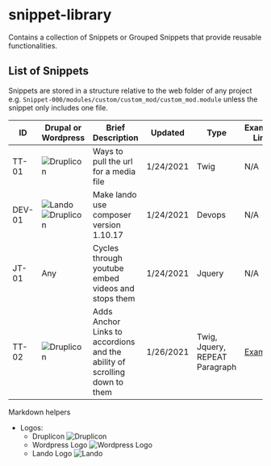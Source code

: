 # snippet-library

Contains a collection of Snippets or Grouped Snippets that provide reusable functionalities.

## List of Snippets

Snippets are stored in a structure relative to the web folder of any project e.g. ```Snippet-000/modules/custom/custom_mod/custom_mod.module``` unless the snippet only includes one file.

ID | Drupal or Wordpress | Brief Description | Updated | Type | Example Link | Snippet link |
-- | ------------------- | ----------------- | ------- | ---- | ------------ | ------------ |
TT-01 | ![Druplicon](/Assets/Icons/druplicon.png) | Ways to pull the url for a media file | 1/24/2021 | Twig | N/A | [Snippet](/TT-01)
DEV-01 | ![Lando](https://lando.dev/favicon.ico) ![Druplicon](/Assets/Icons/druplicon.png) | Make lando use composer version 1.10.17 | 1/24/2021 | Devops | N/A | [Snippet](/DEV-01)
JT-01 | Any | Cycles through youtube embed videos and stops them | 1/24/2021 | Jquery | N/A | [Snippet](/JT-01)
TT-02 | ![Druplicon](/Assets/Icons/druplicon.png) | Adds Anchor Links to accordions and the ability of scrolling down to them | 1/26/2021 | Twig, Jquery, REPEAT Paragraph | [Example](https://heartrhythm.com/program-events/call-science-abstracts) | [Snippet](/TT-02)



Markdown helpers
* Logos:
  * Druplicon ![Druplicon](https://www.drupal.org/favicon.ico)
  * Wordpress Logo ![Wordpress Logo](https://wordpress.com/favicon.ico)
  * Lando Logo ![Lando](https://lando.dev/favicon.ico)

